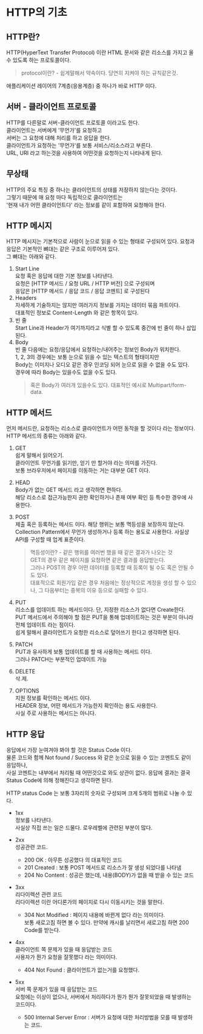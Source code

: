 # HTTP의 기초

## HTTP란?

HTTP(HyperText Transfer Protocol) 이란 HTML 문서와 같은 리소스를 가지고 올수 있도록 하는 프로토콜이다.

> protocol이란? - 쉽게말해서 약속이다. 당연히 지켜야 하는 규칙같은것.

애플리케이션 레이어의 7계층(응용계층) 중 하나가 바로 HTTP 이다.

## 서버 - 클라이언트 프로토콜

HTTP를 다른말로 서버-클라이언트 프로토콜 이라고도 한다.  
클라이언트는 서버에게 '무언가'를 요청하고  
서버는 그 요청에 대해 처리를 하고 응답을 한다.  
클라이언트가 요청하는 '무언가'를 보통 서비스/리소스라고 부른다.  
URL, URI 라고 하는것을 사용하여 어떤것을 요청하는지 나타내게 된다.

## 무상태

HTTP의 주요 특징 중 하나는 클라이언트의 상태를 저장하지 않는다는 것이다.  
그렇기 때문에 매 요청 마다 독립적으로 클라이언트는  
'현재 내가 어떤 클라이언트다' 라는 정보를 같이 포함하여 요청해야 한다.

## HTTP 메시지

HTTP 메시지는 기본적으로 사람이 눈으로 읽을 수 있는 형태로 구성되어 있다.
요청과 응답은 기본적인 뼈대는 같은 구조로 이루어져 있다.  
그 뼈대는 아래와 같다.

1. Start Line  
   요청 혹은 응답에 대한 기본 정보를 나타낸다.  
   요청은 [HTTP 메서드 / 요청 URL / HTTP 버전] 으로 구성되며  
   응답은 [HTTP 메서드 / 응답 코드 / 응답 코멘트] 로 구성된다
2. Headers  
   자세하게 기술하지는 않지만 여러가지 정보를 가지는 데이터 묶음 파트이다.  
   대표적인 정보로 Content-Length 와 같은 항목이 있다.
3. 빈 줄  
   Start Line과 Header가 여기까지라고 식별 할 수 있도록 중간에 빈 줄이 하나 삽입된다.
4. Body  
   빈 줄 다음에는 요청/응답에서 요청하는/내어주는 정보인 Body가 위치한다.  
   1, 2, 3의 경우에는 보통 눈으로 읽을 수 있는 텍스트의 형태이지만  
   Body는 이미지나 오디오 같은 경우 인코딩 되어 눈으로 읽을 수 없을 수도 있다.  
   경우에 따라 Body는 있을수도 없을 수도 있다.
   > 혹은 Body가 여러개 있을수도 있다. 대표적인 예시로 Multipart/form-data.

## HTTP 메서드

먼저 메서드란, 요청하는 리소스로 클라이언트가 어떤 동작을 할 것이다 라는 정보이다.
HTTP 메서드의 종류는 아래와 같다.

1. GET  
   쉽게 말해서 읽어오기.  
   클라이언트 무언가를 읽기만, 얻기 만 할거야 라는 의미를 가진다.  
   보통 브라우저에서 페이지를 이동하는 거는 대부분 GET 이다.

2. HEAD  
   Body가 없는 GET 메서드 라고 생각하면 편하다.  
   해당 리소스로 접근가능한지 권한 확인하거나 존재 여부 확인 등 특수한 경우에 사용한다.

3. POST  
   제출 혹은 등록하는 메서드 이다. 해당 행위는 보통 멱등성을 보장하지 않는다.  
   Collection Pattern에서 무언가 생성하거나 등록 하는 용도로 사용한다. 사실상 API를 구성할 때 업계 표준이다.

   > 멱등성이란? - 같은 행위를 여러번 했을 때 같은 결과가 나오는 것  
   >  GET의 경우 같은 페이지를 요청하면 같은 결과를 응답받는다.  
   >  그러나 POST의 경우 어떤 데이터를 등록할 때 등록이 될 수도 혹은 안될 수도 있다.  
   >  대표적으로 회원가입 같은 경우 처음에는 정상적으로 계정을 생성 할 수 있으나, 그 다음부터는 중복의 이유 등으로 실패할 수 있다.

4. PUT  
   리소스를 업데이트 하는 메서드이다. 단, 지정한 리소스가 없다면 Create한다.  
   PUT 메서드에서 주의해야 할 점은 PUT을 통해 업데이트하는 것은 부분이 아니라 전체 업데이트 라는 점이다.  
   쉽게 말해서 클라이언트가 요청한 리소스로 덮어쓰기 한다고 생각하면 된다.

5. PATCH  
   PUT과 유사하게 보통 업데이트를 할 때 사용하는 메서드 이다.  
   그러나 PATCH는 부분적인 업데이트 가능

6. DELETE  
   삭.제.

7. OPTIONS  
   지원 정보를 확인하는 메서드 이다.  
   HEADER 정보, 어떤 메서드가 가능한지 확인하는 용도 사용한다.  
   사실 주로 사용하는 메서드는 아니다.

## HTTP 응답

응답에서 가장 눈여겨야 봐야 할 것은 Status Code 이다.  
물론 코드와 함께 Not found / Success 와 같은 눈으로 읽을 수 있는 코멘트도 같이 응답하나,  
사실 코멘트는 내부에서 처리될 때 어떤것으로 와도 상관이 없다. 응답에 결과는 결국 Status Code에 의해 정해진다고 생각하면 된다.

HTTP status Code 는 보통 3자리의 숫자로 구성되며 크게 5개의 범위로 나눌 수 있다.

- 1xx  
   정보를 나타낸다.  
   사실상 직접 쓰는 일은 드물다. 로우레벨에 관련된 부분이 많다.

- 2xx  
   성공관련 코드.

  - 200 OK : 아무튼 성공했다 의 대표적인 코드
  - 201 Created : 보통 POST 메서드로 리소스가 잘 생성 되었다를 나타냄
  - 204 No Content : 성공은 했는데, 내용(BODY)가 없을 때 받을 수 있는 코드

- 3xx  
   리다이렉션 관련 코드  
   리다이렉션 이란 어디론가의 페이지로 다시 이동시키는 것을 말한다.

  - 304 Not Modified : 페이지 내용에 바뀐게 없다 라는 의미이다.  
    보통 새로고침 하면 볼 수 있다. 만약에 캐시를 날리면서 새로고침 하면 200 Code를 받는다.

- 4xx  
   클라이언트 쪽 문제가 있을 때 응답받는 코드  
   사용자가 뭔가 요청을 잘못했다 라는 의미이다.

  - 404 Not Found : 클라이언트가 없는거를 요청했다.

- 5xx  
   서버 쪽 문제가 있을 때 응답받는 코드  
   요청에는 이상이 없으나, 서버에서 처리하다가 뭔가 뭔가 잘못되었을 때 발생하는 코드이다.

  - 500 Internal Server Error : 서버가 요청에 대한 처리방법을 모를 때 발생하는 코드.
